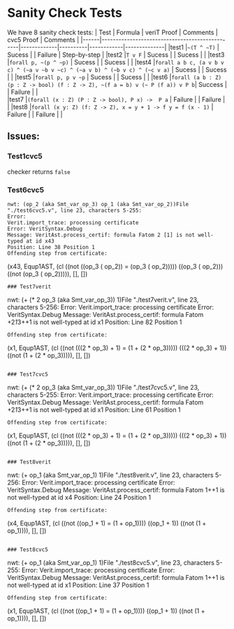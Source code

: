 
# Sanity Check Tests
We have 8 sanity check tests:
| Test | Formula                                        | veriT Proof | Comments | cvc5 Proof | Comments     | 
|------|------------------------------------------------|-------------|----------|------------|--------------|
|test1 |`~(T ^ ~T)`                                     | Sucess      |          | Failure    | Step-by-step |
|test2 |`T v F`                                         | Sucess      |          | Sucess     |              |
|test3 |`forall p, ~(p ^ ~p)`                           | Sucess      |          | Sucess     |              |
|test4 |`forall a b c, (a v b v c) ^ (~a v ~b v ~c) ^ (~a v b) ^ (~b v c) ^ (~c v a)`    | Sucess      |          | Sucess     |              | 
|test5 |`forall p, p v ~p`                              | Sucess      |          | Sucess     |              |
|test6 |`forall (a b : Z) (p : Z -> bool) (f : Z -> Z), ~(f a = b) v (~ P (f a)) v P b`| Success     |          | Failure    |              |      
|test7 |`(forall (x : Z) (P : Z -> bool), P x) ->  P a` | Failure     |          | Failure    |              |
|test8 |`forall (x y: Z) (f: Z -> Z), x = y + 1 -> f y = f (x - 1)`                  | Failure     |          | Failure    |              |

## Issues:

### Test1cvc5
checker returns `false`

### Test6cvc5
```
nwt: (op_2 (aka Smt_var_op_3) op_1 (aka Smt_var_op_2))File "./test6cvc5.v", line 23, characters 5-255:
Error:
Verit.import_trace: processing certificate
Error: VeritSyntax.Debug
Message: VeritAst.process_certif: formula Fatom 2 [1] is not well-typed at id x43
Position: Line 38 Position 1
Offending step from certificate:
```
(x43, Equp1AST, (cl  ((not ((op_3 ( op_2)) = (op_3 ( op_2))))) ((op_3 ( op_2))) ((not (op_3 ( op_2))))), [], [])
```
### Test7verit
```
nwt: (+ (* 2 op_3 (aka Smt_var_op_3)) 1)File "./test7verit.v", line 23, characters 5-256:
Error:
Verit.import_trace: processing certificate
Error: VeritSyntax.Debug
Message: VeritAst.process_certif: formula Fatom +2*1*3++1 is not well-typed at id x1
Position: Line 82 Position 1
```
Offending step from certificate:
```
(x1, Equp1AST, (cl  ((not (((2 * op_3) + 1) = (1 + (2 * op_3))))) (((2 * op_3) + 1)) ((not (1 + (2 * op_3))))), [], [])
```

### Test7cvc5
```
nwt: (+ (* 2 op_3 (aka Smt_var_op_3)) 1)File "./test7cvc5.v", line 23, characters 5-255:
Error:
Verit.import_trace: processing certificate
Error: VeritSyntax.Debug
Message: VeritAst.process_certif: formula Fatom +2*1*3++1 is not well-typed at id x1
Position: Line 61 Position 1

```
Offending step from certificate:
```
(x1, Equp1AST, (cl  ((not (((2 * op_3) + 1) = (1 + (2 * op_3))))) (((2 * op_3) + 1)) ((not (1 + (2 * op_3))))), [], [])
```

### Test8verit
```
nwt: (+ op_1 (aka Smt_var_op_1) 1)File "./test8verit.v", line 23, characters 5-256:
Error:
Verit.import_trace: processing certificate
Error: VeritSyntax.Debug
Message: VeritAst.process_certif: formula Fatom 1++1 is not well-typed at id x4
Position: Line 24 Position 1
```
Offending step from certificate:
```
(x4, Equp1AST, (cl  ((not ((op_1 + 1) = (1 + op_1)))) ((op_1 + 1)) ((not (1 + op_1)))), [], [])
```

### Test8cvc5
```
nwt: (+ op_1 (aka Smt_var_op_1) 1)File "./test8cvc5.v", line 23, characters 5-255:
Error:
Verit.import_trace: processing certificate
Error: VeritSyntax.Debug
Message: VeritAst.process_certif: formula Fatom 1++1 is not well-typed at id x1
Position: Line 37 Position 1

```
Offending step from certificate:
```
(x1, Equp1AST, (cl  ((not ((op_1 + 1) = (1 + op_1)))) ((op_1 + 1)) ((not (1 + op_1)))), [], [])
```